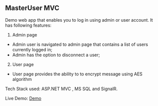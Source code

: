##  MasterUser MVC

Demo web app that enables you to  log in using admin or user account. It has following features:

1. Admin page
* Admin user is navigated to admin page that contains a list of users  currently logged in;
* Admin has the option to disconnect a user;

2. User page
*  User page provides the ability to to encrypt message  using AES algorithm

Tech Stack used:
ASP.NET MVC , MS SQL and SignalR.

Live Demo: <a href="http://masterusermvc.apphb.com/"> Demo </a>